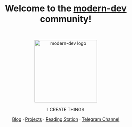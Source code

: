 <h1 align="center">Welcome to the <a href="https://modern-dev.com/">modern-dev</a> community!</h1><br>

<p align="center">
  <a href="https://modern-dev.com/">
    <img src="https://modern-dev.com/images/logo.png" alt="modern-dev logo" width="200" height="200">
  </a>
</p>

<p align="center">
  I CREATE THINGS
</p>

<p align="center">
  <a href="https://modern-dev.com/blog">Blog</a>
  ·
  <a href="https://modern-dev.com/projects">Projects</a>
  ·
  <a href="https://modern-dev.com/reading-station">Reading Station</a>
  ·
  <a href="https://moderndev.t.me/">Telegram Channel</a>
</p>
